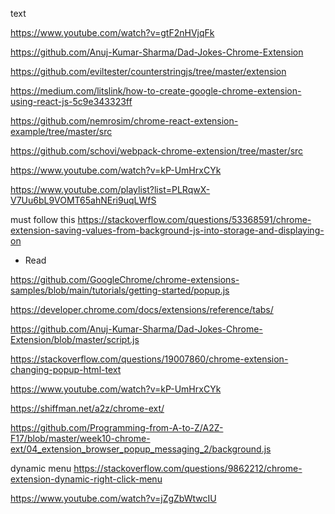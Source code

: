 text

https://www.youtube.com/watch?v=gtF2nHVjqFk

https://github.com/Anuj-Kumar-Sharma/Dad-Jokes-Chrome-Extension

https://github.com/eviltester/counterstringjs/tree/master/extension

https://medium.com/litslink/how-to-create-google-chrome-extension-using-react-js-5c9e343323ff

https://github.com/nemrosim/chrome-react-extension-example/tree/master/src

https://github.com/schovi/webpack-chrome-extension/tree/master/src


https://www.youtube.com/watch?v=kP-UmHrxCYk


https://www.youtube.com/playlist?list=PLRqwX-V7Uu6bL9VOMT65ahNEri9uqLWfS


must follow this
https://stackoverflow.com/questions/53368591/chrome-extension-saving-values-from-background-js-into-storage-and-displaying-on


- Read

https://github.com/GoogleChrome/chrome-extensions-samples/blob/main/tutorials/getting-started/popup.js

https://developer.chrome.com/docs/extensions/reference/tabs/

https://github.com/Anuj-Kumar-Sharma/Dad-Jokes-Chrome-Extension/blob/master/script.js

https://stackoverflow.com/questions/19007860/chrome-extension-changing-popup-html-text

https://www.youtube.com/watch?v=kP-UmHrxCYk

https://shiffman.net/a2z/chrome-ext/

https://github.com/Programming-from-A-to-Z/A2Z-F17/blob/master/week10-chrome-ext/04_extension_browser_popup_messaging_2/background.js


dynamic menu
https://stackoverflow.com/questions/9862212/chrome-extension-dynamic-right-click-menu


https://www.youtube.com/watch?v=jZgZbWtwcIU